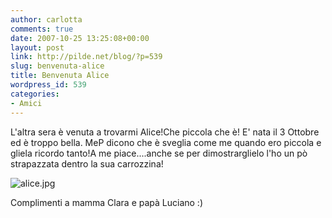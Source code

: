 ```yaml
---
author: carlotta
comments: true
date: 2007-10-25 13:25:08+00:00
layout: post
link: http://pilde.net/blog/?p=539
slug: benvenuta-alice
title: Benvenuta Alice
wordpress_id: 539
categories:
- Amici
---
```


L'altra sera è venuta a trovarmi Alice!Che piccola che è!
E' nata il 3 Ottobre ed è troppo bella. MeP dicono che è sveglia come me quando ero piccola e gliela ricordo tanto!A me piace....anche se per dimostrarglielo l'ho un pò strapazzata dentro la sua carrozzina!

![alice.jpg]({{baseurl}}/uploads/2007/10/alice.jpg)




Complimenti a mamma Clara e papà Luciano :)




